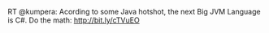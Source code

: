 <!--
id: 1203523316
link: http://kevinisom.info/post/1203523316/rt-kumpera-acording-to-some-java-hotshot-the
slug: rt-kumpera-acording-to-some-java-hotshot-the
date: Tue Sep 28 2010 20:28:30 GMT+1300 (NZDT)
raw: {"blog_name":"kevinisom","id":1203523316,"post_url":"http://kevinisom.info/post/1203523316/rt-kumpera-acording-to-some-java-hotshot-the","slug":"rt-kumpera-acording-to-some-java-hotshot-the","type":"text","date":"2010-09-28 07:28:30 GMT","timestamp":1285658910,"state":"published","format":"html","reblog_key":"jxwqOsQW","tags":[],"short_url":"http://tmblr.co/Zw68Yy17l4xq","highlighted":[],"feed_item":"http://twitter.com/kev_nz/statuses/25726199680","from_feed_id":"650289","note_count":0,"title":null,"body":"<p>RT @kumpera: Acording to some Java hotshot, the next Big JVM Language is C#. Do the math: <a href=\"http://bit.ly/cTVuEO\" target=\"_blank\">http://bit.ly/cTVuEO</a></p>"}
publish: 2010-09-028
tags: 
title: null
-->


RT @kumpera: Acording to some Java hotshot, the next Big JVM Language is
C\#. Do the math: <http://bit.ly/cTVuEO>



